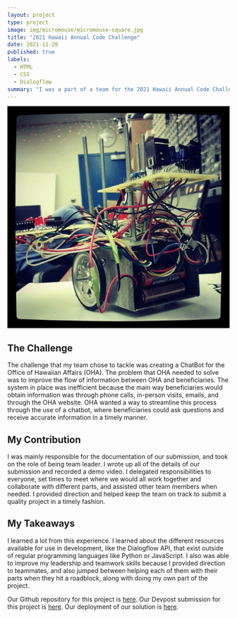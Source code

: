 ```yaml
---
layout: project
type: project
image: img/micromouse/micromouse-square.jpg
title: "2021 Hawaii Annual Code Challenge"
date: 2021-11-20
published: true
labels:
  - HTML
  - CSS
  - Dialogflow
summary: "I was a part of a team for the 2021 Hawaii Annual Code Challenge where we built a chatbot for the Office of Hawaiian Affairs"
---
```


<div class="text-center p-4">
  <img src="../img/micromouse/micromouse-robot.png" class="img-thumbnail" >
</div>

## The Challenge
The challenge that my team chose to tackle was creating a ChatBot for the Office of Hawaiian Affairs (OHA). The problem that OHA needed to solve was to improve the flow of information between OHA and beneficiaries. The system in place was inefficient because the main way beneficiaries would obtain information was through phone calls, in-person visits, emails, and through the OHA website. OHA wanted a way to streamline this process through the use of a chatbot, where beneficiaries could ask questions and receive accurate information in a timely manner. 

## My Contribution
I was mainly responsible for the documentation of our submission, and took on the role of being team leader. I wrote up all of the details of our submission and recorded a demo video. I delegated responsibilities to everyone, set times to meet where we would all work together and collaborate with different parts, and assisted other team members when needed. I provided direction and helped keep the team on track to submit a quality project in a timely fashion. 

## My Takeaways
I learned a lot from this experience. I learned about the different resources available for use in development, like the Dialogflow API, that exist outside of regular programming languages like Python or JavaScript. I also was able to improve my leadership and teamwork skills because I provided direction to teammates, and also jumped between helping each of them with their parts when they hit a roadblock, along with doing my own part of the project. 

Our Github repository for this project is [here](https://github.com/HACC2021/MGK).
Our Devpost submission for this project is [here](https://devpost.com/software/mgk).
Our deployment of our solution is [here](https://hacc2021.github.io/MGK/).
